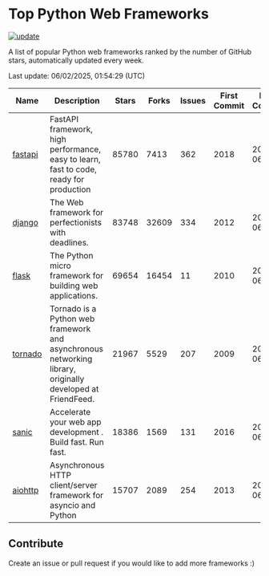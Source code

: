 # Top Python Web Frameworks

[![update](https://github.com/sunnysid3up/python-web-frameworks/actions/workflows/update.yml/badge.svg)](https://github.com/sunnysid3up/python-web-frameworks/actions/workflows/update.yml)

A list of popular Python web frameworks ranked by the number of GitHub stars, automatically updated every week.

Last update: 06/02/2025, 01:54:29 (UTC)

| Name          | Description          | Stars                     | Forks          | Issues               | First Commit        | Last Commit         |
|---------------|----------------------|---------------------------|----------------|----------------------|---------------------|---------------------|
| [fastapi](https://github.com/fastapi/fastapi) | FastAPI framework, high performance, easy to learn, fast to code, ready for production | 85780 | 7413 | 362 | 2018 | 2025-06-02 |
| [django](https://github.com/django/django) | The Web framework for perfectionists with deadlines. | 83748 | 32609 | 334 | 2012 | 2025-06-01 |
| [flask](https://github.com/pallets/flask) | The Python micro framework for building web applications. | 69654 | 16454 | 11 | 2010 | 2025-06-01 |
| [tornado](https://github.com/tornadoweb/tornado) | Tornado is a Python web framework and asynchronous networking library, originally developed at FriendFeed. | 21967 | 5529 | 207 | 2009 | 2025-06-01 |
| [sanic](https://github.com/sanic-org/sanic) |  Accelerate your web app development . Build fast. Run fast. | 18386 | 1569 | 131 | 2016 | 2025-06-01 |
| [aiohttp](https://github.com/aio-libs/aiohttp) | Asynchronous HTTP client/server framework for asyncio and Python | 15707 | 2089 | 254 | 2013 | 2025-06-01 |

## Contribute 

Create an issue or pull request if you would like to add more frameworks :)